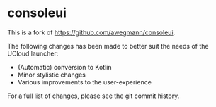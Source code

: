 # consoleui

This is a fork of https://github.com/awegmann/consoleui.

The following changes has been made to better suit the needs of the UCloud launcher:

- (Automatic) conversion to Kotlin
- Minor stylistic changes
- Various improvements to the user-experience

For a full list of changes, please see the git commit history.
